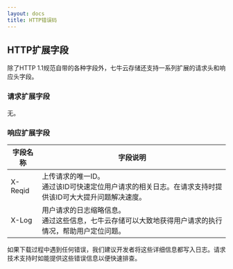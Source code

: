 ```yaml
---
layout: docs
title: HTTP错误码
---
```


<a name="extended-headers"></a>
## HTTP扩展字段

除了HTTP 1.1规范自带的各种字段外，七牛云存储还支持一系列扩展的请求头和响应头字段。

<a name="extended-request-headers"></a>
### 请求扩展字段

无。

<a name="extended-response-headers"></a>
### 响应扩展字段

字段名称 | 字段说明
----------- | -------------
X-Reqid | 上传请求的唯一ID。<br>通过该ID可快速定位用户请求的相关日志。在请求支持时提供该ID可大大提升问题解决速度。
X-Log   | 用户请求的日志缩略信息。<br>通过这些信息，七牛云存储可以大致地获得用户请求的执行情况，帮助用户定位问题。

如果下载过程中遇到任何错误，我们建议开发者将这些详细信息都写入日志。请求技术支持时如能提供这些错误信息以便快速排查。
